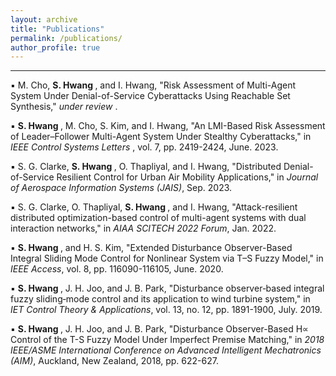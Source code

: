 ```yaml
---
layout: archive
title: "Publications"
permalink: /publications/
author_profile: true
---
```

<hr>

&#9642; M. Cho, <strong> S. Hwang </strong>, and I. Hwang, "Risk Assessment of Multi-Agent System Under Denial-of-Service
Cyberattacks Using Reachable Set Synthesis," <em> under review </em>.

&#9642; <strong> S. Hwang </strong>, M. Cho, S. Kim, and I. Hwang, "An LMI-Based Risk Assessment of Leader–Follower Multi-Agent System Under Stealthy Cyberattacks," in <em> IEEE Control Systems Letters </em>, vol. 7, pp. 2419-2424, June. 2023.

&#9642; S. G. Clarke, <strong> S. Hwang </strong>, O. Thapliyal, and I. Hwang, "Distributed Denial-of-Service Resilient Control for Urban Air Mobility Applications," in <em> Journal of Aerospace Information Systems (JAIS)</em>, Sep. 2023.

&#9642; S. G. Clarke, O. Thapliyal, <strong> S. Hwang </strong>, and I. Hwang, "Attack-resilient distributed optimization-based control of multi-agent systems with dual interaction networks," in <em> AIAA SCITECH 2022 Forum</em>, Jan. 2022.

&#9642; <strong> S. Hwang </strong>, and H. S. Kim, "Extended Disturbance Observer-Based Integral Sliding Mode Control for Nonlinear System via T–S Fuzzy Model," in <em> IEEE Access</em>, vol. 8, pp. 116090-116105, June. 2020.

&#9642; <strong> S. Hwang </strong>, J. H. Joo, and J. B. Park, "Disturbance observer‐based integral fuzzy sliding‐mode control and its application to wind turbine system," in <em> IET Control Theory & Applications</em>, vol. 13, no. 12, pp. 1891-1900, July. 2019.

&#9642; <strong> S. Hwang </strong>, J. H. Joo, and J. B. Park, "Disturbance Observer-Based H∝ Control of the T-S Fuzzy Model Under Imperfect Premise Matching," in <em> 2018 IEEE/ASME International Conference on Advanced Intelligent Mechatronics (AIM)</em>, Auckland, New Zealand, 2018, pp. 622-627.


